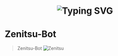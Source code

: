 <h1 align="center">
  <img src="https://readme-typing-svg.herokuapp.com?font=Fira+Code&size=55&pause=600&color=FFFF00&center=true&vCenter=true&width=600&lines=¡Zenitsu+Bot!;✨+¡En+desarrollo!+✨" alt="Typing SVG">
</h1>


# Zenitsu-Bot
> Zenitsu-Bot
![Zenitsu](https://qu.ax/MvYPM.jpg)
